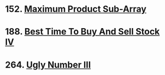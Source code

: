 <p><h1>152. <a href = "https://leetcode.com/problems/maximum-product-subarray/"> Maximum Product Sub-Array</a></h1></p>

<p><h1>188. <a href = "https://leetcode.com/problems/best-time-to-buy-and-sell-stock-iv/"> Best Time To Buy And Sell Stock IV</a></h1></p>

<p><h1>264. <a href = "https://leetcode.com/problems/ugly-number-ii/"> Ugly Number III</a></h1></p>
